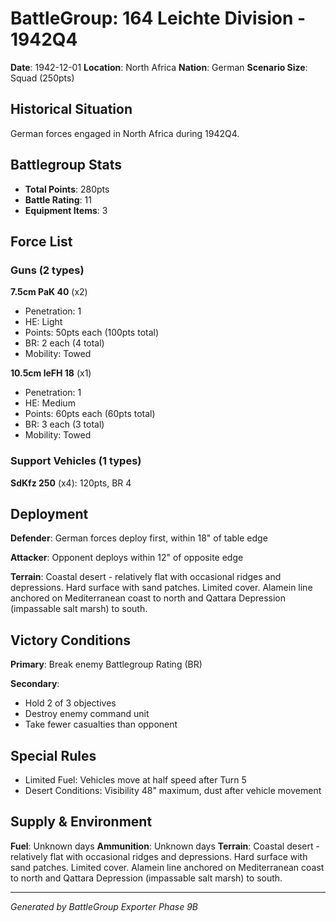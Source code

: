 # BattleGroup: 164 Leichte Division - 1942Q4

**Date**: 1942-12-01
**Location**: North Africa
**Nation**: German
**Scenario Size**: Squad (250pts)

## Historical Situation

German forces engaged in North Africa during 1942Q4.

## Battlegroup Stats

- **Total Points**: 280pts
- **Battle Rating**: 11
- **Equipment Items**: 3

## Force List

### Guns (2 types)

**7.5cm PaK 40** (x2)
- Penetration: 1
- HE: Light
- Points: 50pts each (100pts total)
- BR: 2 each (4 total)
- Mobility: Towed

**10.5cm leFH 18** (x1)
- Penetration: 1
- HE: Medium
- Points: 60pts each (60pts total)
- BR: 3 each (3 total)
- Mobility: Towed

### Support Vehicles (1 types)

**SdKfz 250** (x4): 120pts, BR 4

## Deployment

**Defender**: German forces deploy first, within 18" of table edge

**Attacker**: Opponent deploys within 12" of opposite edge

**Terrain**: Coastal desert - relatively flat with occasional ridges and depressions. Hard surface with sand patches. Limited cover. Alamein line anchored on Mediterranean coast to north and Qattara Depression (impassable salt marsh) to south.

## Victory Conditions

**Primary**: Break enemy Battlegroup Rating (BR)

**Secondary**:
- Hold 2 of 3 objectives
- Destroy enemy command unit
- Take fewer casualties than opponent

## Special Rules

- Limited Fuel: Vehicles move at half speed after Turn 5
- Desert Conditions: Visibility 48" maximum, dust after vehicle movement

## Supply & Environment

**Fuel**: Unknown days
**Ammunition**: Unknown days
**Terrain**: Coastal desert - relatively flat with occasional ridges and depressions. Hard surface with sand patches. Limited cover. Alamein line anchored on Mediterranean coast to north and Qattara Depression (impassable salt marsh) to south.

---

*Generated by BattleGroup Exporter Phase 9B*
